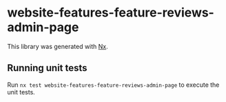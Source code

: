 # website-features-feature-reviews-admin-page

This library was generated with [Nx](https://nx.dev).

## Running unit tests

Run `nx test website-features-feature-reviews-admin-page` to execute the unit tests.
